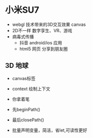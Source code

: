 # 小米SU7
  - webgl 技术带来的3D交互效果 canvas
  - 2D不一样 数字孪生、VR、游戏
  - 病毒式传播
    - 抖音 android/ios 应用
    - html5 网页 分享到朋友圈



## 3D 地球
- canvas标签
- context 绘制上下文
- 你拿着笔
- 先beginPath() 

- 最后closePath()

- 批量声明变量，简洁，省let,可读性更好

